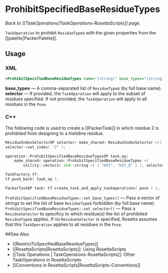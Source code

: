 # ProhibitSpecifiedBaseResidueTypes
*Back to [[TaskOperations|TaskOperations-RosettaScripts]] page.*

 `TaskOperation` to prohibit `ResidueType`s with the given properties from the [[palette|PackerPalette]].
 
 ## Usage
 ### XML
 ```xml
<ProhibitSpecifiedBaseResidueTypes name="(string)" base_types="(string)" selector="(string)" />
```

**base_types** &mdash; A comma-separated list of `ResidueType`s (by full base name).
**selector** &mdash; If provided, the `TaskOperation` will apply to the subset of residues specified. If not provided, the `TaskOperation` will apply to all residues in the `Pose`.

### C++
The following code is used to create a [[PackerTask]] in which residue 2 is prohibited from designing to a histidine residue.
```C++
ResidueIndexSelectorOP selector( make_shared< ResidueIndexSelector >() );
selector->set_index( "2" );

operation::ProhibitSpecifiedBaseResidueTypesOP task_op(
    make_shared< operation::ProhibitSpecifiedBaseResidueTypes >(
		utility::vector1< std::string >( { "HIS", "HIS_D" } ), selector ) );

TaskFactory tf;
tf.push_back( task_op );

PackerTaskOP task( tf.create_task_and_apply_taskoperations( pose ) );
```

`ProhibitSpecifiedBaseResidueTypes::set_base_types()` &mdash; Pass a vector of strings to set the list of base `ResidueType`s forbidden (by full base name).
`ProhibitSpecifiedBaseResidueTypes::set_selector()` &mdash; Pass a `ResidueSelector` to specificy to which residue(s) the list of prohibited `ResidueType`s applies. If no `ResidueSelector` is specified, Rosetta assumes that this `TaskOperation` applies to all residues in the `Pose`.

##See Also
* [[RestrictToSpecifiedBaseResidueTypes]]
* [[RosettaScripts|RosettaScripts]]: Using RosettaScripts
* [[Task Operations | TaskOperations-RosettaScripts]]: Other TaskOperations in RosettaScripts
* [[Conventions in RosettaScripts|RosettaScripts-Conventions]]
